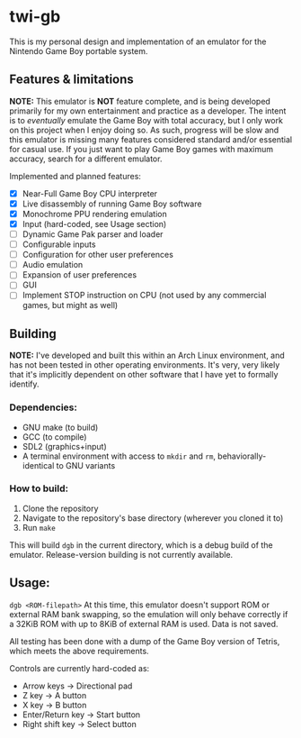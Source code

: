# twi-gb
This is my personal design and implementation of an emulator for the Nintendo
Game Boy portable system.

## Features & limitations
**NOTE:** This emulator is **NOT** feature complete, and is being developed
primarily for my own entertainment and practice as a developer. The intent
is to *eventually* emulate the Game Boy with total accuracy, but I only
work on this project when I enjoy doing so. As such, progress will be slow
and this emulator is missing many features considered standard and/or
essential for casual use. If you just want to play Game Boy games with
maximum accuracy, search for a different emulator.

Implemented and planned features:
- [x] Near-Full Game Boy CPU interpreter
- [x] Live disassembly of running Game Boy software
- [x] Monochrome PPU rendering emulation
- [x] Input (hard-coded, see Usage section)
- [ ] Dynamic Game Pak parser and loader
- [ ] Configurable inputs
- [ ] Configuration for other user preferences
- [ ] Audio emulation
- [ ] Expansion of user preferences
- [ ] GUI
- [ ] Implement STOP instruction on CPU
  (not used by any commercial games, but might as well)

## Building
**NOTE:** I've developed and built this within an Arch Linux environment,
and has not been tested in other operating environments. It's very, very
likely that it's implicitly dependent on other software that I have yet
to formally identify.

### Dependencies:
- GNU make (to build)
- GCC (to compile)
- SDL2 (graphics+input)
- A terminal environment with access to `mkdir` and `rm`,
  behaviorally-identical to GNU variants

### How to build:
1. Clone the repository
2. Navigate to the repository's base directory (wherever you cloned it to)
3. Run `make`

This will build `dgb` in the current directory, which is a debug build of
the emulator. Release-version building is not currently available.

## Usage:
`dgb <ROM-filepath>`
At this time, this emulator doesn't support ROM or external RAM bank swapping,
so the emulation will only behave correctly if a 32KiB ROM with up to 8KiB
of external RAM is used. Data is not saved.

All testing has been done with a dump of the Game Boy version of Tetris,
which meets the above requirements.

Controls are currently hard-coded as:
- Arrow keys -> Directional pad
- Z key -> A button
- X key -> B button
- Enter/Return key -> Start button
- Right shift key -> Select button

